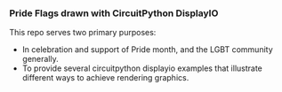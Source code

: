 ### Pride Flags drawn with CircuitPython DisplayIO

This repo serves two primary purposes: 

- In celebration and support of Pride month, and the LGBT community generally.
- To provide several circuitpython displayio examples that illustrate different ways to achieve rendering graphics.